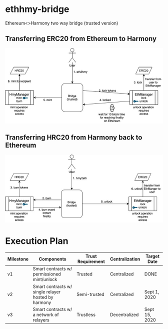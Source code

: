 # ethhmy-bridge
Ethereum&lt;>Harmony two way bridge (trusted version)

## Transferring ERC20 from Ethereum to Harmony
![eth2hmy](eth2hmy.jpg)

## Transferring HRC20 from Harmony back to Ethereum
![hmy2eth](hmy2eth.jpg)

# Execution Plan

| Milestone | Components                                          | Trust Requirement | Centralization | Target Date    |
|-----------|-----------------------------------------------------|-------------------|----------------|----------------|
| v1        | Smart contracts w/ permissioned mint/unlock         | Trusted           | Centralized    | DONE           |
| v2        | Smart contracts w/ single relayer hosted by harmony | Semi-trusted      | Centralized    | Sept 1, 2020   |
| v3        | Smart contracts w/ a network of relayers            | Trustless         | Decentralized  | Sept 15, 2020  |